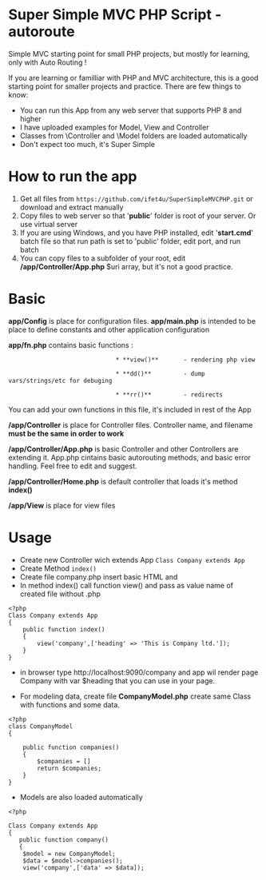 
# Super Simple MVC PHP Script - autoroute
Simple MVC starting point for small PHP projects, but mostly for learning, only with Auto Routing !

If you are learning or familliar with PHP and MVC architecture, this is a good starting point for smaller projects and practice. 
There are few things to know:
  * You can run this App from any web server that supports PHP 8 and higher
  * I have uploaded examples for Model, View and Controller
  * Classes from \Controller and \Model folders are loaded automatically
  * Don't expect too much, it's Super Simple

# How to run the app 
  1. Get all files from `https://github.com/ifet4u/SuperSimpleMVCPHP.git` or download and extract manually
  2. Copy files to web server so that '**public**' folder is root of your server. Or use virtual server 
  3. If you are using Windows, and you have PHP installed, edit '**start.cmd**' batch file so that run path is set to 'public' folder, edit port, and run batch 
  4. You can copy files to a subfolder of your root, edit **/app/Controller/App.php** $uri array, but it's not a good practice.

# Basic
  **app/Config** is place for configuration files.
  **app/main.php** is intended to be place to define constants and other application configuration
  
  **app/fn.php** contains basic functions :
  
                                  * **view()** 	     - rendering php view
                                  
                                  * **dd()**  	     - dump vars/strings/etc for debuging
                                 
                                  * **rr()**  	     - redirects
                                  
  You can add your own functions in this file, it's included in rest of the App
  
  **/app/Controller** is place for Controller files. Controller name, and filename **must be the same in order to work**
  
  **/app/Controller/App.php** is basic Controller and other Controllers are extending it. App.php cintains basic autorouting methods, and basic error handling. Feel free to edit and suggest.
  
  **/app/Controller/Home.php** is default controller that loads it's method **index()**
  
  **/app/View** is place for view files

  # Usage
   * Create new Controller wich extends App `Class Company extends App` 
   * Create Method `index()` 
   * Create file company.php insert basic HTML and 
   * In method index() call function view() and pass as value name of created file without .php 

    <?php
    Class Company extends App
    {
    	public function index()
    	{
    		view('company',['heading' => 'This is Company ltd.']);
    	}
    }
  * in browser type http://localhost:9090/company  and app wil render page Company with var $heading that you can use in your page.
  
  * For modeling data, create file **CompanyModel.php** create same Class with functions and some data.
```
<?php
class CompanyModel
{
	
	public function companies()
	{
		$companies = []
		return $companies;
	}
}
```

* Models are also loaded automatically
 
```
<?php

Class Company extends App
{
   public function company()
   {
	$model = new CompanyModel;
	$data = $model->companies();
  	view('company',['data' => $data]);

```
